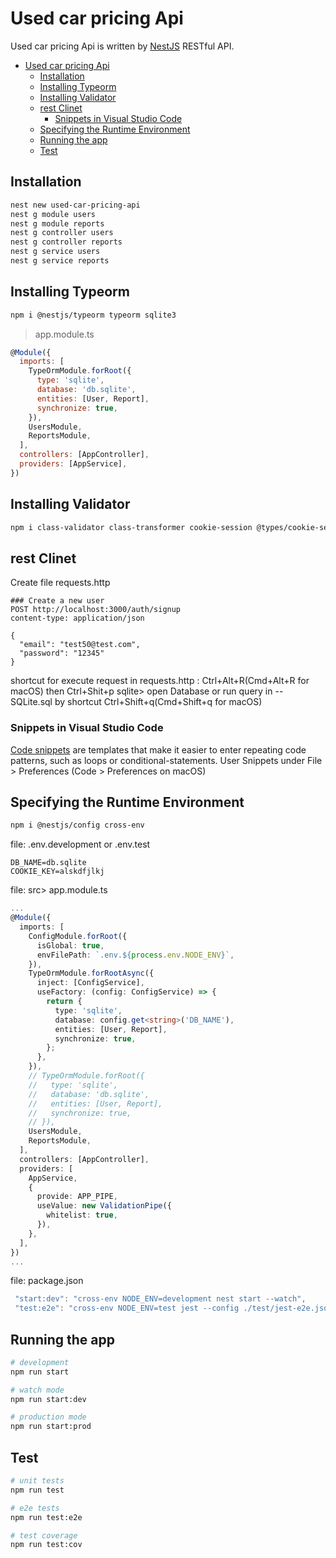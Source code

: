 # Used car pricing Api
Used car pricing Api is written by [NestJS](https://github.com/nestjs/nest) RESTful API.

- [Used car pricing Api](#used-car-pricing-api)
  - [Installation](#installation)
  - [Installing Typeorm](#installing-typeorm)
  - [Installing Validator](#installing-validator)
  - [rest Clinet](#rest-clinet)
    - [Snippets in Visual Studio Code](#snippets-in-visual-studio-code)
  - [Specifying the Runtime Environment](#specifying-the-runtime-environment)
  - [Running the app](#running-the-app)
  - [Test](#test)

## Installation
```sh
nest new used-car-pricing-api
nest g module users
nest g module reports
nest g controller users
nest g controller reports
nest g service users
nest g service reports
```
## Installing Typeorm
```sh
npm i @nestjs/typeorm typeorm sqlite3 
```
> app.module.ts
```javascript 
@Module({
  imports: [
    TypeOrmModule.forRoot({
      type: 'sqlite',
      database: 'db.sqlite',
      entities: [User, Report],
      synchronize: true,
    }),
    UsersModule,
    ReportsModule,
  ],
  controllers: [AppController],
  providers: [AppService],
})
```
## Installing Validator
```sh
npm i class-validator class-transformer cookie-session @types/cookie-session
```
## rest Clinet
Create file requests.http
```
### Create a new user
POST http://localhost:3000/auth/signup
content-type: application/json

{
  "email": "test50@test.com",
  "password": "12345"
}
```
shortcut for execute request in requests.http : Ctrl+Alt+R(Cmd+Alt+R for macOS)
then Ctrl+Shit+p sqlite> open Database or
run query in -- SQLite.sql  by shortcut Ctrl+Shift+q(Cmd+Shift+q for macOS)
### Snippets in Visual Studio Code
[Code snippets](https://code.visualstudio.com/docs/editor/userdefinedsnippets) are templates that make it easier to enter repeating code patterns, such as loops or conditional-statements.
User Snippets under File > Preferences (Code > Preferences on macOS)

## Specifying the Runtime Environment
```sh
npm i @nestjs/config cross-env
```
file: .env.development or .env.test
```
DB_NAME=db.sqlite
COOKIE_KEY=alskdfjlkj
```
file: src> app.module.ts
```ts
...
@Module({
  imports: [
    ConfigModule.forRoot({
      isGlobal: true,
      envFilePath: `.env.${process.env.NODE_ENV}`,
    }),
    TypeOrmModule.forRootAsync({
      inject: [ConfigService],
      useFactory: (config: ConfigService) => {
        return {
          type: 'sqlite',
          database: config.get<string>('DB_NAME'),
          entities: [User, Report],
          synchronize: true,
        };
      },
    }),
    // TypeOrmModule.forRoot({
    //   type: 'sqlite',
    //   database: 'db.sqlite',
    //   entities: [User, Report],
    //   synchronize: true,
    // }),
    UsersModule,
    ReportsModule,
  ],
  controllers: [AppController],
  providers: [
    AppService,
    {
      provide: APP_PIPE,
      useValue: new ValidationPipe({
        whitelist: true,
      }),
    },
  ],
})
...
```
file: package.json
```js
 "start:dev": "cross-env NODE_ENV=development nest start --watch",
 "test:e2e": "cross-env NODE_ENV=test jest --config ./test/jest-e2e.json --maxWorkers=1",
```

## Running the app

```sh
# development
npm run start

# watch mode
npm run start:dev

# production mode
npm run start:prod
```

## Test

```sh
# unit tests
npm run test

# e2e tests
npm run test:e2e

# test coverage
npm run test:cov
```

